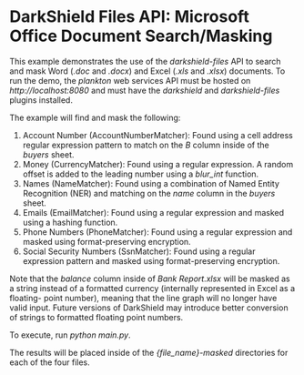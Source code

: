 # DarkShield Files API: Microsoft Office Document Search/Masking

This example demonstrates the use of the *darkshield-files* API to search and
mask Word (*.doc* and *.docx*) and Excel (*.xls* and *.xlsx*) documents. To run
the demo, the *plankton* web services API must be hosted on *http://localhost:8080*
and must have the *darkshield* and *darkshield-files* plugins installed.

The example will find and mask the following:

1. Account Number (AccountNumberMatcher): Found using a cell address regular expression
pattern to match on the *B* column inside of the *buyers* sheet.
2. Money (CurrencyMatcher): Found using a regular expression. A random offset is added
to the leading number using a *blur_int* function.
3. Names (NameMatcher): Found using a combination of Named Entity Recognition (NER)
and matching on the *name* column in the *buyers* sheet.
4. Emails (EmailMatcher): Found using a regular expression and masked using a hashing
function.
5. Phone Numbers (PhoneMatcher): Found using a regular expression and masked using
format-preserving encryption.
6. Social Security Numbers (SsnMatcher): Found using a regular expression pattern and
masked using format-preserving encryption.

Note that the *balance* column inside of *Bank Report.xlsx* will be masked as a
string instead of a formatted currency (internally represented in Excel as a floating-
point number), meaning that the line graph will no longer have valid input.
Future versions of DarkShield may introduce better conversion of strings to formatted
floating point numbers.

To execute, run *python main.py*.

The results will be placed inside of the *{file_name}-masked* directories for each
of the four files.
